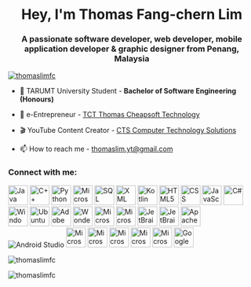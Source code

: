 <h1 align="center">Hey, I'm Thomas Fang-chern Lim</h1>
<h3 align="center">A passionate software developer, web developer, mobile application developer & graphic designer from Penang, Malaysia</h3>

<p align="left"> <a href="https://github.com/ryo-ma/github-profile-trophy"><img src="https://github-profile-trophy.vercel.app/?username=thomaslimfc" alt="thomaslimfc" /></a> </p>

- 🌱 TARUMT University Student - **Bachelor of Software Engineering (Honours)**

- 🛒 e-Entrepreneur - [TCT Thomas Cheapsoft Technology](https://thomaslimfc.github.io/tct/about-us.html)
    
- 🎬 YouTube Content Creator - [CTS Computer Technology Solutions](https://youtube.com/channel/UCJQqFq3O7H-8kuJZMd0k3KA)

- 📫 How to reach me - thomaslim.yt@gmail.com

<h3 align="left">Connect with me:</h3>


<p align="left">
    <a target="_blank" rel="noreferrer"> <img src="https://cdn4.iconfinder.com/data/icons/logos-and-brands/512/181_Java_logo_logos-512.png" alt="Java" width="40"/> </a>
    <a target="_blank" rel="noreferrer"> <img src="https://encrypted-tbn0.gstatic.com/images?q=tbn:ANd9GcTREadhYWxcLBoldO_5kFkZWJk_hceOMM1CxQ&s" alt="C++" width="40"/> </a>
    <a target="_blank" rel="noreferrer"> <img src="https://quantumzeitgeist.com/wp-content/uploads/pythoned.png" alt="Python" width="40"/> </a> 
    <a target="_blank" rel="noreferrer"> <img src="https://symbols.getvecta.com/stencil_28/61_sql-database-generic.90b41636a8.png" alt="Microsoft SQL Server" width="40"/> </a> 
    <a target="_blank" rel="noreferrer"> <img src="https://cdn.worldvectorlogo.com/logos/arduino-1.svg" alt="SQL" width="40"/> </a> 
    <a target="_blank" rel="noreferrer"> <img src="https://cdn.worldvectorlogo.com/logos/arduino-1.svg" alt="XML" width="40"/> </a> 
    <a target="_blank" rel="noreferrer"> <img src="https://cdn.worldvectorlogo.com/logos/arduino-1.svg" alt="Kotlin" width="40"/> </a> 
    <a target="_blank" rel="noreferrer"> <img src="https://cdn.worldvectorlogo.com/logos/arduino-1.svg" alt="HTML5" width="40"/> </a> 
    <a target="_blank" rel="noreferrer"> <img src="https://cdn.worldvectorlogo.com/logos/arduino-1.svg" alt="CSS" width="40"/> </a>     
    <a target="_blank" rel="noreferrer"> <img src="https://cdn.worldvectorlogo.com/logos/arduino-1.svg" alt="JavaScript" width="40"/> </a> 
    <a target="_blank" rel="noreferrer"> <img src="https://cdn.worldvectorlogo.com/logos/arduino-1.svg" alt="C#" width="40"/> </a> 
    <a target="_blank" rel="noreferrer"> <img src="https://cdn.worldvectorlogo.com/logos/arduino-1.svg" alt="Windows" width="40"/> </a> 
    <a target="_blank" rel="noreferrer"> <img src="https://cdn.worldvectorlogo.com/logos/arduino-1.svg" alt="Ubuntu" width="40"/> </a> 
    <a target="_blank" rel="noreferrer"> <img src="https://cdn.worldvectorlogo.com/logos/arduino-1.svg" alt="Adobe Photoshop" width="40"/> </a> 
    <a target="_blank" rel="noreferrer"> <img src="https://cdn.worldvectorlogo.com/logos/arduino-1.svg" alt="Wondershare Filmora" width="40"/> </a> 
    <a target="_blank" rel="noreferrer"> <img src="https://cdn.worldvectorlogo.com/logos/arduino-1.svg" alt="Microsoft Visual Studio 2022" width="40"/> </a> 
    <a target="_blank" rel="noreferrer"> <img src="https://cdn.worldvectorlogo.com/logos/arduino-1.svg" alt="Microsoft Visual Studio Code" width="40"/> </a> 
    <a target="_blank" rel="noreferrer"> <img src="https://cdn.worldvectorlogo.com/logos/arduino-1.svg" alt="JetBrains IntelliJ IDEA" width="40"/> </a> 
    <a target="_blank" rel="noreferrer"> <img src="https://cdn.worldvectorlogo.com/logos/arduino-1.svg" alt="JetBrains PyCharm" width="40"/> </a> 
    <a target="_blank" rel="noreferrer"> <img src="https://cdn.worldvectorlogo.com/logos/arduino-1.svg" alt="Apache NetBeans" width="40"/> </a> 
    <a target="_blank" rel="noreferrer"> <img src="https://cdn.worldvectorlogo.com/logos/arduino-1.svg" alt="Android Studio" idth="40"/> </a> 
    <a target="_blank" rel="noreferrer"> <img src="https://cdn.worldvectorlogo.com/logos/arduino-1.svg" alt="Microsoft Word" width="40"/> </a> 
    <a target="_blank" rel="noreferrer"> <img src="https://cdn.worldvectorlogo.com/logos/arduino-1.svg" alt="Microsoft Excel" width="40"/> </a> 
    <a target="_blank" rel="noreferrer"> <img src="https://cdn.worldvectorlogo.com/logos/arduino-1.svg" alt="Microsoft Powerpoint" width="40"/> </a>     
    <a target="_blank" rel="noreferrer"> <img src="https://cdn.worldvectorlogo.com/logos/arduino-1.svg" alt="Microsoft Access" width="40"/> </a>     
    <a target="_blank" rel="noreferrer"> <img src="https://cdn.worldvectorlogo.com/logos/arduino-1.svg" alt="Microsoft Visio" width="40"/> </a>     
    <a target="_blank" rel="noreferrer"> <img src="https://encrypted-tbn0.gstatic.com/images?q=tbn:ANd9GcQ-2jaS8eIgeSM7817Mt3UJ7oGZBzxwJ3MvQA&s" alt="Google Web Designer" width="40"/> </a>
</p>

<p><img align="center" src="https://github-readme-stats.vercel.app/api/top-langs?username=thomaslimfc&show_icons=true&locale=en&layout=compact" alt="thomaslimfc" /></p>

<p><img align="center" src="https://github-readme-streak-stats.herokuapp.com/?user=thomaslimfc&" alt="thomaslimfc" /></p>
